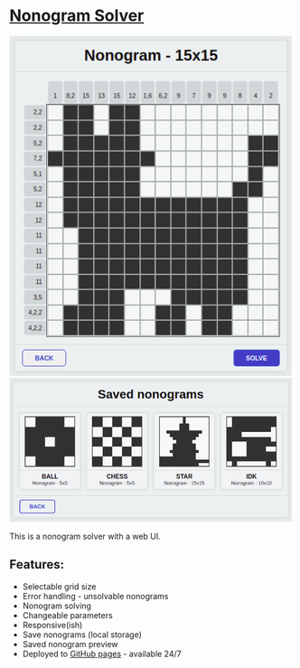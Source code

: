 # [Nonogram Solver](https://0l1v3rr.github.io/nonogram-solver/)

<img src="img/screenshot.png" width="500px" alt="screenshot"><br>
<img src="img/screenshot2.png" width="500px" alt="screenshot2">
  
This is a nonogram solver with a web UI.

## Features:
- Selectable grid size
- Error handling - unsolvable nonograms
- Nonogram solving
- Changeable parameters
- Responsive(ish)
- Save nonograms (local storage)
- Saved nonogram preview
- Deployed to [GitHub pages](https://0l1v3rr.github.io/nonogram-solver/) - available 24/7
